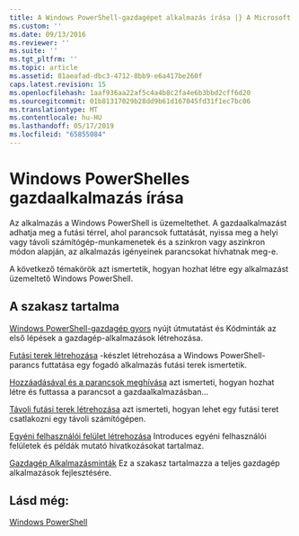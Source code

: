 ```yaml
---
title: A Windows PowerShell-gazdagépet alkalmazás írása |} A Microsoft Docs
ms.custom: ''
ms.date: 09/13/2016
ms.reviewer: ''
ms.suite: ''
ms.tgt_pltfrm: ''
ms.topic: article
ms.assetid: 81aeafad-dbc3-4712-8bb9-e6a417be260f
caps.latest.revision: 15
ms.openlocfilehash: 1aaf936aa22af5c4a4b8c2fa4e6b3bbd2cff6d20
ms.sourcegitcommit: 01b81317029b28dd9b61d167045fd31f1ec7bc06
ms.translationtype: MT
ms.contentlocale: hu-HU
ms.lasthandoff: 05/17/2019
ms.locfileid: "65855084"
---
```

# <a name="writing-a-windows-powershell-host-application"></a>Windows PowerShelles gazdaalkalmazás írása

Az alkalmazás a Windows PowerShell is üzemeltethet. A gazdaalkalmazást adhatja meg a futási térrel, ahol parancsok futtatását, nyissa meg a helyi vagy távoli számítógép-munkamenetek és a szinkron vagy aszinkron módon alapján, az alkalmazás igényeinek parancsokat hívhatnak meg-e.

A következő témakörök azt ismertetik, hogyan hozhat létre egy alkalmazást üzemeltető Windows PowerShell.

## <a name="in-this-section"></a>A szakasz tartalma

[Windows PowerShell-gazdagép gyors](./windows-powershell-host-quickstart.md) nyújt útmutatást és Kódminták az első lépések a gazdagép-alkalmazások létrehozása.

[Futási terek létrehozása](./creating-runspaces.md) -készlet létrehozása a Windows PowerShell-parancs futtatása egy fogadó alkalmazás futási terek ismertetik.

[Hozzáadásával és a parancsok meghívása](./adding-and-invoking-commands.md) azt ismerteti, hogyan hozhat létre és futtassa a parancsot a gazdaalkalmazásban...

[Távoli futási terek létrehozása](./creating-remote-runspaces.md) azt ismerteti, hogyan lehet egy futási teret csatlakozni egy távoli számítógépen.

[Egyéni felhasználói felület létrehozása](./creating-a-custom-user-interface.md) Introduces egyéni felhasználói felületek és példák mutató hivatkozásokat tartalmaz.

[Gazdagép Alkalmazásminták](./host-application-samples.md) Ez a szakasz tartalmazza a teljes gazdagép alkalmazások fejlesztésére.

## <a name="see-also"></a>Lásd még:

[Windows PowerShell](http://msdn.microsoft.com/en-us/b41a2af3-aec1-402d-8e18-c2c26be461ff)
